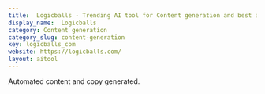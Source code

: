 ```yaml
---
title:  Logicballs - Trending AI tool for Content generation and best alternatives
display_name:  Logicballs
category: Content generation
category_slug: content-generation
key: logicballs_com
website: https://logicballs.com/
layout: aitool
---
```


Automated content and copy generated.
